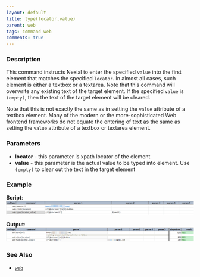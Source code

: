 ```yaml
---
layout: default
title: type(locator,value)
parent: web
tags: command web
comments: true
---
```


### Description
This command instructs Nexial to enter the specified `value` into the first element that matches the specified 
`locator`. In almost all cases, such element is either a textbox or a textarea. Note that this command will overwrite 
any existing text of the target element. If the specified `value` is `(empty)`, then the text of the target element will 
be cleared.

Note that this is not exactly the same as in setting the `value` attribute of a textbox element. Many of the modern or
the more-sophisticated Web frontend frameworks do not equate the entering of text as the same as setting the `value`
attribute of a textbox or textarea element.


### Parameters
- **locator** - this parameter is xpath locator of the element
- **value** -  this parameter is the actual value to be typed into element.  Use `(empty)` to clear out the text in 
  the target element


### Example
**Script**:<br/>
![](image/type_01.png)

**Output**:<br/>
![](image/type_02.png)

### See Also

- [`web`](../web)